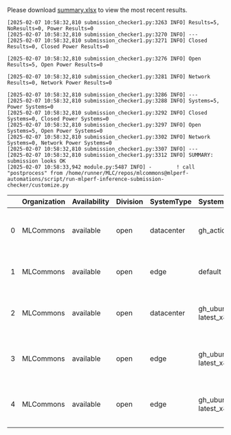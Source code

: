 Please download [summary.xlsx](summary.xlsx) to view the most recent results. 
 ```
[2025-02-07 10:58:32,810 submission_checker1.py:3263 INFO] Results=5, NoResults=0, Power Results=0
[2025-02-07 10:58:32,810 submission_checker1.py:3270 INFO] ---
[2025-02-07 10:58:32,810 submission_checker1.py:3271 INFO] Closed Results=0, Closed Power Results=0

[2025-02-07 10:58:32,810 submission_checker1.py:3276 INFO] Open Results=5, Open Power Results=0

[2025-02-07 10:58:32,810 submission_checker1.py:3281 INFO] Network Results=0, Network Power Results=0

[2025-02-07 10:58:32,810 submission_checker1.py:3286 INFO] ---
[2025-02-07 10:58:32,810 submission_checker1.py:3288 INFO] Systems=5, Power Systems=0
[2025-02-07 10:58:32,810 submission_checker1.py:3292 INFO] Closed Systems=0, Closed Power Systems=0
[2025-02-07 10:58:32,810 submission_checker1.py:3297 INFO] Open Systems=5, Open Power Systems=0
[2025-02-07 10:58:32,810 submission_checker1.py:3302 INFO] Network Systems=0, Network Power Systems=0
[2025-02-07 10:58:32,810 submission_checker1.py:3307 INFO] ---
[2025-02-07 10:58:32,810 submission_checker1.py:3312 INFO] SUMMARY: submission looks OK
[2025-02-07 10:58:33,942 module.py:5487 INFO] -        ! call "postprocess" from /home/runner/MLC/repos/mlcommons@mlperf-automations/script/run-mlperf-inference-submission-checker/customize.py

```

|    | Organization   | Availability   | Division   | SystemType   | SystemName           | Platform                                                            | Model         | MlperfModel   | Scenario   |    Result | Accuracy                                                                    |   number_of_nodes | host_processor_model_name       |   host_processors_per_node |   host_processor_core_count |   accelerator_model_name |   accelerators_per_node | Location                                                                                                   | framework         | operating_system                                |   notes |   compliance |   errors | version   |   inferred | has_power   | Units     | weight_data_types   |
|---:|:---------------|:---------------|:-----------|:-------------|:---------------------|:--------------------------------------------------------------------|:--------------|:--------------|:-----------|----------:|:----------------------------------------------------------------------------|------------------:|:--------------------------------|---------------------------:|----------------------------:|-------------------------:|------------------------:|:-----------------------------------------------------------------------------------------------------------|:------------------|:------------------------------------------------|--------:|-------------:|---------:|:----------|-----------:|:------------|:----------|:--------------------|
|  0 | MLCommons      | available      | open       | datacenter   | gh_action            | gh_action-reference-cpu-pytorch_v2.6.0-default_config               | llama2-70b-99 | llama2-70b-99 | Offline    |  0.40413  | ROUGE1: 61.7021  ROUGE2: 37.9679  ROUGEL: 39.3617  TOKENS_PER_SAMPLE: 610.0 |                 1 | Intel(R) Xeon(R) w7-2495X       |                          1 |                          24 |                      nan |                       0 | open/MLCommons/results/gh_action-reference-cpu-pytorch_v2.6.0-default_config/llama2-70b-99/offline         | pytorch v2.6.0    | Ubuntu 22.04 (linux-6.8.0-52-generic-glibc2.35) |     nan |            1 |        0 | v5.0      |          0 | False       | Tokens/s  | fp32                |
|  1 | MLCommons      | available      | open       | edge         | default              | default-mlcommons_cpp-cpu-onnxruntime-default_config                | retinanet     | retinanet     | Offline    |  0.431199 | mAP: 49.593                                                                 |                 1 | AMD EPYC 7763 64-Core Processor |                          1 |                           2 |                      nan |                       0 | open/MLCommons/results/default-mlcommons_cpp-cpu-onnxruntime-default_config/retinanet/offline              | onnxruntime       | Ubuntu 24.04 (linux-6.8.0-1020-azure-glibc2.39) |     nan |            1 |        0 | v5.0      |          0 | False       | Samples/s | fp32                |
|  2 | MLCommons      | available      | open       | datacenter   | gh_ubuntu-latest_x86 | gh_ubuntu-latest_x86-reference-cpu-pytorch_v2.4.0-default_config    | rgat          | rgat          | Offline    | 10.1626   | acc: 75.000                                                                 |                 1 | AMD EPYC 7763 64-Core Processor |                          1 |                           2 |                      nan |                       0 | open/MLCommons/results/gh_ubuntu-latest_x86-reference-cpu-pytorch_v2.4.0-default_config/rgat/offline       | pytorch v2.4.0    | Ubuntu 24.04 (linux-6.8.0-1020-azure-glibc2.39) |     nan |            1 |        0 | v5.0      |          0 | False       | Samples/s | fp32                |
|  3 | MLCommons      | available      | open       | edge         | gh_ubuntu-latest_x86 | gh_ubuntu-latest_x86-mlcommons_cpp-cpu-onnxruntime-default_config   | resnet50      | resnet        | Offline    | 22.9844   | acc: 76.000                                                                 |                 1 | AMD EPYC 7763 64-Core Processor |                          1 |                           2 |                      nan |                       0 | open/MLCommons/results/gh_ubuntu-latest_x86-mlcommons_cpp-cpu-onnxruntime-default_config/resnet50/offline  | onnxruntime       | Ubuntu 24.04 (linux-6.8.0-1020-azure-glibc2.39) |     nan |            1 |        0 | v5.0      |          0 | False       | Samples/s | fp32                |
|  4 | MLCommons      | available      | open       | edge         | gh_ubuntu-latest_x86 | gh_ubuntu-latest_x86-reference-cpu-deepsparse_v1.8.0-default_config | bert-99       | bert-99       | Offline    |  6.27262  | F1: 80.0                                                                    |                 1 | AMD EPYC 7763 64-Core Processor |                          1 |                           2 |                      nan |                       0 | open/MLCommons/results/gh_ubuntu-latest_x86-reference-cpu-deepsparse_v1.8.0-default_config/bert-99/offline | deepsparse v1.8.0 | Ubuntu 24.04 (linux-6.8.0-1020-azure-glibc2.39) |     nan |            1 |        0 | v5.0      |          0 | False       | Samples/s | fp32                |
